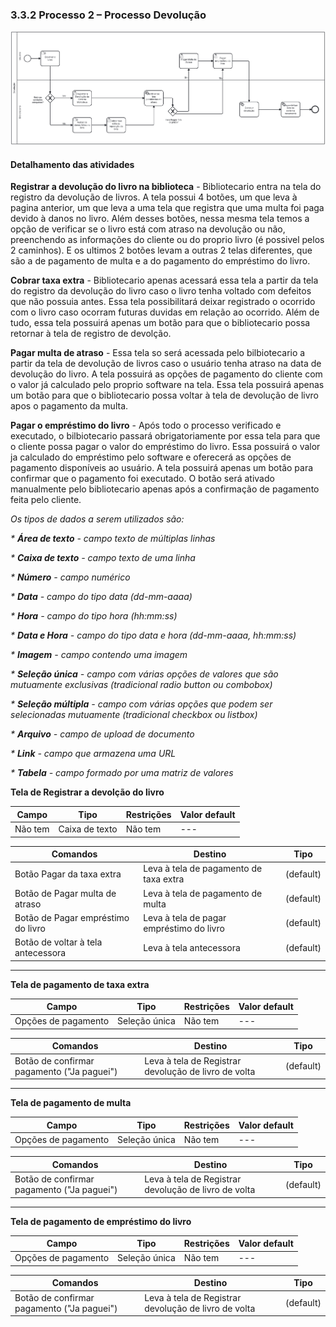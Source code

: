 ### 3.3.2 Processo 2 – Processo Devolução

![Processo Devolução](images/processoDevolucao2.png "Modelo BPMN do Processo 2.")



#### **Detalhamento das atividades**
**Registrar a devolução do livro na biblioteca** - Bibliotecario entra na tela do registro da devolução de livros. A tela possui 4 botões, um que leva à pagina anterior, um que leva a uma tela que registra que uma multa foi paga devido à danos no livro. Além desses botões, nessa mesma tela temos a opção de verificar se o livro está com atraso na devolução ou não, preenchendo as informações do cliente ou do proprio livro (é possivel pelos 2 caminhos). E os ultimos 2 botões levam a outras 2 telas diferentes, que são a de pagamento de multa e a do pagamento do empréstimo do livro.

**Cobrar taxa extra** - Bibliotecario apenas acessará essa tela a partir da tela do registro da devolução do livro caso o livro tenha voltado com defeitos que não possuia antes. Essa tela possibilitará deixar registrado o ocorrido com o livro caso ocorram futuras duvidas em relação ao ocorrido. Além de tudo, essa tela possuirá apenas um botão para que o bibliotecario possa retornar à tela de registro de devolção.

**Pagar multa de atraso** - Essa tela so será acessada pelo bilbiotecario a partir da tela de devolução de livros caso o usuário tenha atraso na data de devolução do livro. A tela possuirá as opções de pagamento do cliente com o valor já calculado pelo proprio software na tela. Essa tela possuirá apenas um botão para que o bibliotecario possa voltar à tela de devolução de livro apos o pagamento da multa.

**Pagar o empréstimo do livro** - Após todo o processo verificado e executado, o bilbiotecario passará obrigatoriamente por essa tela para que o cliente possa pagar o valor do empréstimo do livro. Essa possuirá o valor ja calculado do empréstimo pelo software e oferecerá as opções de pagamento disponíveis ao usuário. A tela possuirá apenas um botão para confirmar que o pagamento foi executado. O botão será ativado manualmente pelo bibliotecario apenas após a confirmação de pagamento feita pelo cliente.








_Os tipos de dados a serem utilizados são:_

_* **Área de texto** - campo texto de múltiplas linhas_

_* **Caixa de texto** - campo texto de uma linha_

_* **Número** - campo numérico_

_* **Data** - campo do tipo data (dd-mm-aaaa)_

_* **Hora** - campo do tipo hora (hh:mm:ss)_

_* **Data e Hora** - campo do tipo data e hora (dd-mm-aaaa, hh:mm:ss)_

_* **Imagem** - campo contendo uma imagem_

_* **Seleção única** - campo com várias opções de valores que são mutuamente exclusivas (tradicional radio button ou combobox)_

_* **Seleção múltipla** - campo com várias opções que podem ser selecionadas mutuamente (tradicional checkbox ou listbox)_

_* **Arquivo** - campo de upload de documento_

_* **Link** - campo que armazena uma URL_

_* **Tabela** - campo formado por uma matriz de valores_

**Tela de Registrar a devolção do livro**

| **Campo**       | **Tipo**         | **Restrições** | **Valor default** |
| ---             | ---              | ---            | ---               |
| Não tem |Caixa de texto |     Não tem           |      ---             |


| **Comandos**         |  **Destino**                   | **Tipo** |
| ---                  | ---                            | ---               |
|  Botão Pagar da taxa extra | Leva à tela de pagamento de taxa extra  | (default) |
| Botão de Pagar multa de atraso     |        Leva à tela de pagamento de multa                        |           (default)        |
| Botão de Pagar empréstimo do livro           |         Leva à tela de pagar empréstimo do livro      | (default)          |
| Botão de voltar à tela antecessora        | Leva à tela antecessora  |         (default)          |

___________________________________________________________________________________________________________________________________

**Tela de pagamento de taxa extra**

| **Campo**       | **Tipo**         | **Restrições** | **Valor default** |
| ---             | ---              | ---            | ---               |
| Opções de pagamento | Seleção única  |         Não tem      |            ---   |                                                                 

| **Comandos**         |  **Destino**                   | **Tipo**          |
| ---                  | ---                            | ---               |
| Botão de confirmar pagamento ("Ja paguei")| Leva à tela de Registrar devolução de livro de volta | (default) |              

___________________________________________________________________________________________________________________________________

**Tela de pagamento de multa**

| **Campo**       | **Tipo**         | **Restrições** | **Valor default** |
| ---             | ---              | ---            | ---               |
| Opções de pagamento | Seleção única  |         Não tem      |            ---   |                                                                 

| **Comandos**         |  **Destino**                   | **Tipo**          |
| ---                  | ---                            | ---               |
| Botão de confirmar pagamento ("Ja paguei")| Leva à tela de Registrar devolução de livro de volta | (default) |    

___________________________________________________________________________________________________________________________________

**Tela de pagamento de empréstimo do livro**

| **Campo**       | **Tipo**         | **Restrições** | **Valor default** |
| ---             | ---              | ---            | ---               |
| Opções de pagamento | Seleção única  |         Não tem      |            ---   |                                                                 

| **Comandos**         |  **Destino**                   | **Tipo**          |
| ---                  | ---                            | ---               |
| Botão de confirmar pagamento ("Ja paguei")| Leva à tela de Registrar devolução de livro de volta | (default) |    


